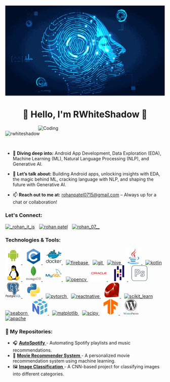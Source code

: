 [![MasterHead](https://github.com/Rohan0715/MasterHead/blob/main/poster1.gif)](https://github.com/Rohan0715/MasterHead/blob/main/poster1.gif)
<h1 align="center">🤖 Hello, I'm RWhiteShadow 👾</h1>

<img align="right" alt="Coding" width="400" src="https://github.com/Rohan0715/MasterHead/blob/main/Poster2.gif" />

<p align="left"> <img src="https://komarev.com/ghpvc/?username=rwhiteshadow&label=Profile%20views&color=0e75b6&style=flat" alt="rwhiteshadow" /> </p>

<p align="left"> <a href="https://twitter.com/" target="blank"><img src="https://img.shields.io/twitter/follow/?logo=twitter&style=for-the-badge" alt="" /></a> </p>

- 🌱 **Diving deep into:** Android App Development, Data Exploration (EDA), Machine Learning (ML), Natural Language Processing (NLP), and Generative AI.

- 💬 **Let’s talk about:** Building Android apps, unlocking insights with EDA, the magic behind ML, cracking language with NLP, and shaping the future with Generative AI.

- 📫 **Reach out to me at:** [rohanpatel0715@gmail.com](mailto:rohanpatel0715@gmail.com) – Always up for a chat or collaboration!

<h3 align="left">Let's Connect:</h3>
<p align="left">
<a href="https://instagram.com/_rohan_it_is" target="blank" style="margin-right: 10px;"><img align="center" src="https://raw.githubusercontent.com/rahuldkjain/github-profile-readme-generator/master/src/images/icons/Social/instagram.svg" alt="_rohan_it_is" height="35" width="45" /></a>
<a href="https://www.hackerrank.com/rohanpatel" target="blank" style="margin-right: 10px;"><img align="center" src="https://raw.githubusercontent.com/rahuldkjain/github-profile-readme-generator/master/src/images/icons/Social/hackerrank.svg" alt="rohan patel" height="35" width="45" /></a>
<a href="https://www.leetcode.com/rohan_07__" target="blank"><img align="center" src="https://raw.githubusercontent.com/rahuldkjain/github-profile-readme-generator/master/src/images/icons/Social/leet-code.svg" alt="rohan_07__" height="35" width="45" /></a>
</p>

<h3 align="left">Technologies & Tools:</h3>
<p align="left">
<a href="https://developer.android.com" target="_blank" rel="noreferrer" style="margin-right: 10px;"> <img src="https://raw.githubusercontent.com/devicons/devicon/master/icons/android/android-original-wordmark.svg" alt="android" width="50" height="50"/> </a>
<a href="https://www.cprogramming.com/" target="_blank" rel="noreferrer" style="margin-right: 10px;"> <img src="https://raw.githubusercontent.com/devicons/devicon/master/icons/c/c-original.svg" alt="c" width="50" height="50"/> </a>
<a href="https://www.docker.com/" target="_blank" rel="noreferrer" style="margin-right: 10px;"> <img src="https://raw.githubusercontent.com/devicons/devicon/master/icons/docker/docker-original-wordmark.svg" alt="docker" width="50" height="50"/> </a>
<a href="https://firebase.google.com/" target="_blank" rel="noreferrer" style="margin-right: 10px;"> <img src="https://www.vectorlogo.zone/logos/firebase/firebase-icon.svg" alt="firebase" width="50" height="50"/> </a>
<a href="https://git-scm.com/" target="_blank" rel="noreferrer" style="margin-right: 10px;"> <img src="https://www.vectorlogo.zone/logos/git-scm/git-scm-icon.svg" alt="git" width="50" height="50"/> </a>
<a href="https://hive.apache.org/" target="_blank" rel="noreferrer" style="margin-right: 10px;"> <img src="https://www.vectorlogo.zone/logos/apache_hive/apache_hive-icon.svg" alt="hive" width="50" height="50"/> </a>
<a href="https://www.java.com" target="_blank" rel="noreferrer" style="margin-right: 10px;"> <img src="https://raw.githubusercontent.com/devicons/devicon/master/icons/java/java-original.svg" alt="java" width="50" height="50"/> </a>
<a href="https://kotlinlang.org" target="_blank" rel="noreferrer" style="margin-right: 10px;"> <img src="https://www.vectorlogo.zone/logos/kotlinlang/kotlinlang-icon.svg" alt="kotlin" width="50" height="50"/> </a>
<a href="https://www.linux.org/" target="_blank" rel="noreferrer" style="margin-right: 10px;"> <img src="https://raw.githubusercontent.com/devicons/devicon/master/icons/linux/linux-original.svg" alt="linux" width="50" height="50"/> </a>
<a href="https://www.mongodb.com/" target="_blank" rel="noreferrer" style="margin-right: 10px;"> <img src="https://raw.githubusercontent.com/devicons/devicon/master/icons/mongodb/mongodb-original-wordmark.svg" alt="mongodb" width="50" height="50"/> </a>
<a href="https://www.mysql.com/" target="_blank" rel="noreferrer" style="margin-right: 10px;"> <img src="https://raw.githubusercontent.com/devicons/devicon/master/icons/mysql/mysql-original-wordmark.svg" alt="mysql" width="50" height="50"/> </a>
<a href="https://opencv.org/" target="_blank" rel="noreferrer" style="margin-right: 10px;"> <img src="https://www.vectorlogo.zone/logos/opencv/opencv-icon.svg" alt="opencv" width="50" height="50"/> </a>
<a href="https://www.oracle.com/" target="_blank" rel="noreferrer" style="margin-right: 10px;"> <img src="https://raw.githubusercontent.com/devicons/devicon/master/icons/oracle/oracle-original.svg" alt="oracle" width="50" height="50"/> </a>
<a href="https://pandas.pydata.org/" target="_blank" rel="noreferrer" style="margin-right: 10px;"> <img src="https://raw.githubusercontent.com/devicons/devicon/2ae2a900d2f041da66e950e4d48052658d850630/icons/pandas/pandas-original.svg" alt="pandas" width="50" height="50"/> </a>
<a href="https://www.photoshop.com/en" target="_blank" rel="noreferrer" style="margin-right: 10px;"> <img src="https://raw.githubusercontent.com/devicons/devicon/master/icons/photoshop/photoshop-line.svg" alt="photoshop" width="50" height="50"/> </a>
<a href="https://www.postgresql.org" target="_blank" rel="noreferrer" style="margin-right: 10px;"> <img src="https://raw.githubusercontent.com/devicons/devicon/master/icons/postgresql/postgresql-original-wordmark.svg" alt="postgresql" width="50" height="50"/> </a>
<a href="https://www.python.org" target="_blank" rel="noreferrer" style="margin-right: 10px;"> <img src="https://raw.githubusercontent.com/devicons/devicon/master/icons/python/python-original.svg" alt="python" width="50" height="50"/> </a>
<a href="https://pytorch.org/" target="_blank" rel="noreferrer" style="margin-right: 10px;"> <img src="https://www.vectorlogo.zone/logos/pytorch/pytorch-icon.svg" alt="pytorch" width="50" height="50"/> </a>
<a href="https://reactnative.dev/" target="_blank" rel="noreferrer" style="margin-right: 10px;"> <img src="https://reactnative.dev/img/header_logo.svg" alt="reactnative" width="50" height="50"/> </a>
<a href="https://www.ruby-lang.org/en/" target="_blank" rel="noreferrer" style="margin-right: 10px;"> <img src="https://raw.githubusercontent.com/devicons/devicon/master/icons/ruby/ruby-original.svg" alt="ruby" width="50" height="50"/> </a>
<a href="https://scikit-learn.org/" target="_blank" rel="noreferrer" style="margin-right: 10px;"> <img src="https://upload.wikimedia.org/wikipedia/commons/0/05/Scikit_learn_logo_small.svg" alt="scikit_learn" width="50" height="50"/> </a>
<a href="https://seaborn.pydata.org/" target="_blank" rel="noreferrer" style="margin-right: 10px;"> <img src="https://seaborn.pydata.org/_images/logo-mark-lightbg.svg" alt="seaborn" width="50" height="50"/> </a>
<a href="https://numpy.org/" target="_blank" rel="noreferrer" style="margin-right: 10px;"> <img src="https://raw.githubusercontent.com/devicons/devicon/master/icons/numpy/numpy-original.svg" alt="numpy" width="50" height="50"/> </a>
<a href="https://matplotlib.org/" target="_blank" rel="noreferrer" style="margin-right: 10px;"> <img src="https://upload.wikimedia.org/wikipedia/commons/0/01/Created_with_Matplotlib-logo.svg" alt="matplotlib" width="50" height="50"/> </a>
<a href="https://scipy.org/" target="_blank" rel="noreferrer" style="margin-right: 10px;"> <img src="https://upload.wikimedia.org/wikipedia/commons/b/b2/SCIPY_2.svg" alt="scipy" width="50" height="50"/> </a>
<a href="https://www.tensorflow.org" target="_blank" rel="noreferrer" style="margin-right: 10px;"> <img src="https://raw.githubusercontent.com/devicons/devicon/master/icons/tensorflow/tensorflow-original.svg" alt="tensorflow" width="50" height="50"/> </a>
<a href="https://www.wordpress.org/" target="_blank" rel="noreferrer" style="margin-right: 10px;"> <img src="https://raw.githubusercontent.com/devicons/devicon/master/icons/wordpress/wordpress-original.svg" alt="wordpress" width="50" height="50"/> </a>
<a href="https://www.apache.org/" target="_blank" rel="noreferrer" style="margin-right: 10px;"> <img src="https://www.vectorlogo.zone/logos/apache/apache-icon.svg" alt="apache" width="50" height="50"/> </a>
</p>



<h3 align="left">🌟 My Repositories:</h3>
<ul>
  <li>
    🎧 <a href="https://github.com/Rohan0715/AutoSpotify" target="_blank">
      <strong>AutoSpotify</strong>
    </a> - Automating Spotify playlists and music recommendations.
  </li>
  <li>
    🎥 <a href="https://github.com/Rohan0715/Movie-Recommender-System" target="_blank">
      <strong>Movie Recommender System</strong>
    </a> - A personalized movie recommendation system using machine learning.
  </li>
  <li>
    🖼️ <a href="https://github.com/Rohan0715/ImageClassifiaction" target="_blank">
      <strong>Image Classification</strong>
    </a> - A CNN-based project for classifying images into different categories.
  </li>
</ul>


